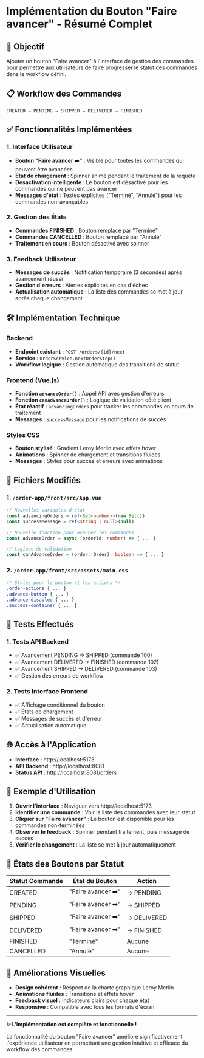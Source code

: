 # Implémentation du Bouton "Faire avancer" - Résumé Complet

## 🎯 Objectif
Ajouter un bouton "Faire avancer" à l'interface de gestion des commandes pour permettre aux utilisateurs de faire progresser le statut des commandes dans le workflow défini.

## 📋 Workflow des Commandes
```
CREATED → PENDING → SHIPPED → DELIVERED → FINISHED
```

## ✅ Fonctionnalités Implémentées

### 1. Interface Utilisateur
- **Bouton "Faire avancer ➡️"** : Visible pour toutes les commandes qui peuvent être avancées
- **État de chargement** : Spinner animé pendant le traitement de la requête
- **Désactivation intelligente** : Le bouton est désactivé pour les commandes qui ne peuvent pas avancer
- **Messages d'état** : Textes explicites ("Terminé", "Annulé") pour les commandes non-avançables

### 2. Gestion des États
- **Commandes FINISHED** : Bouton remplacé par "Terminé"
- **Commandes CANCELLED** : Bouton remplacé par "Annulé"
- **Traitement en cours** : Bouton désactivé avec spinner

### 3. Feedback Utilisateur
- **Messages de succès** : Notification temporaire (3 secondes) après avancement réussi
- **Gestion d'erreurs** : Alertes explicites en cas d'échec
- **Actualisation automatique** : La liste des commandes se met à jour après chaque changement

## 🛠️ Implémentation Technique

### Backend
- **Endpoint existant** : `POST /orders/{id}/next`
- **Service** : `OrderService.nextOrderStep()`
- **Workflow logique** : Gestion automatique des transitions de statut

### Frontend (Vue.js)
- **Fonction `advanceOrder()`** : Appel API avec gestion d'erreurs
- **Fonction `canAdvanceOrder()`** : Logique de validation côté client
- **État réactif** : `advancingOrders` pour tracker les commandes en cours de traitement
- **Messages** : `successMessage` pour les notifications de succès

### Styles CSS
- **Bouton stylisé** : Gradient Leroy Merlin avec effets hover
- **Animations** : Spinner de chargement et transitions fluides
- **Messages** : Styles pour succès et erreurs avec animations

## 📁 Fichiers Modifiés

### 1. `/order-app/front/src/App.vue`
```typescript
// Nouvelles variables d'état
const advancingOrders = ref<Set<number>>(new Set())
const successMessage = ref<string | null>(null)

// Nouvelle fonction pour avancer les commandes
const advanceOrder = async (orderId: number) => { ... }

// Logique de validation
const canAdvanceOrder = (order: Order): boolean => { ... }
```

### 2. `/order-app/front/src/assets/main.css`
```css
/* Styles pour le bouton et les actions */
.order-actions { ... }
.advance-button { ... }
.advance-disabled { ... }
.success-container { ... }
```

## 🧪 Tests Effectués

### 1. Tests API Backend
- ✅ Avancement PENDING → SHIPPED (commande 100)
- ✅ Avancement DELIVERED → FINISHED (commande 102)  
- ✅ Avancement SHIPPED → DELIVERED (commande 103)
- ✅ Gestion des erreurs de workflow

### 2. Tests Interface Frontend
- ✅ Affichage conditionnel du bouton
- ✅ États de chargement
- ✅ Messages de succès et d'erreur
- ✅ Actualisation automatique

## 🌐 Accès à l'Application
- **Interface** : http://localhost:5173
- **API Backend** : http://localhost:8081
- **Status API** : http://localhost:8081/orders

## 📝 Exemple d'Utilisation

1. **Ouvrir l'interface** : Naviguer vers http://localhost:5173
2. **Identifier une commande** : Voir la liste des commandes avec leur statut
3. **Cliquer sur "Faire avancer"** : Le bouton est disponible pour les commandes non-terminées
4. **Observer le feedback** : Spinner pendant traitement, puis message de succès
5. **Vérifier le changement** : La liste se met à jour automatiquement

## 🔄 États des Boutons par Statut

| Statut Commande | État du Bouton | Action |
|----------------|----------------|---------|
| CREATED | "Faire avancer ➡️" | → PENDING |
| PENDING | "Faire avancer ➡️" | → SHIPPED |
| SHIPPED | "Faire avancer ➡️" | → DELIVERED |
| DELIVERED | "Faire avancer ➡️" | → FINISHED |
| FINISHED | "Terminé" | Aucune |
| CANCELLED | "Annulé" | Aucune |

## 🎨 Améliorations Visuelles
- **Design cohérent** : Respect de la charte graphique Leroy Merlin
- **Animations fluides** : Transitions et effets hover
- **Feedback visuel** : Indicateurs clairs pour chaque état
- **Responsive** : Compatible avec tous les formats d'écran

---

**✨ L'implémentation est complète et fonctionnelle !**

La fonctionnalité du bouton "Faire avancer" améliore significativement l'expérience utilisateur en permettant une gestion intuitive et efficace du workflow des commandes.
